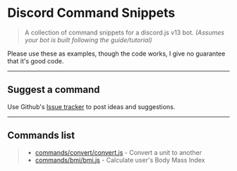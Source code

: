 # Discord Command Snippets

> A collection of command snippets for a discord.js v13 bot. *(Assumes your bot is built following the guide/tutorial)*

Please use these as examples, though the code works, I give no guarantee that it's good code.

---
## Suggest a command
Use Github's [Issue tracker](https://github.com/Rexyislive/DiscordCommandSnippets/issues) to post ideas and suggestions.

---

## Commands list

> - [commands/convert/convert.js](https://github.com/Rexyislive/DiscordCommandSnippets/blob/067f33f43ebeb88015ecf84bde90a02beb69f449/commands/convert/convert.md)  - Convert a unit to another
> - [commands/bmi/bmi.js](https://github.com/Rexyislive/DiscordCommandSnippets/blob/067f33f43ebeb88015ecf84bde90a02beb69f449/commands/bmi/bmi.md) - Calculate user's Body Mass Index

